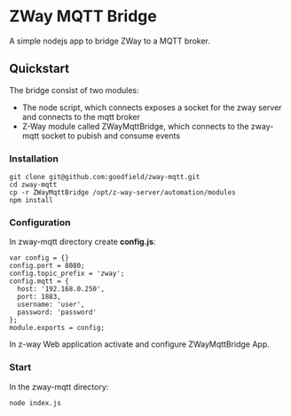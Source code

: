 ZWay MQTT Bridge 
=========

A simple nodejs app to bridge ZWay to a MQTT broker. 

## Quickstart

The bridge consist of two modules:

+ The node script, which connects exposes a socket for the zway server and connects to the mqtt broker
+ Z-Way module called ZWayMqttBridge, which connects to the zway-mqtt socket to pubish and consume events


### Installation
    git clone git@github.com:goodfield/zway-mqtt.git
    cd zway-mqtt
    cp -r ZWayMqttBridge /opt/z-way-server/automation/modules
    npm install
    
### Configuration
In zway-mqtt directory create **config.js**:
 
    var config = {}
    config.port = 8080;
    config.topic_prefix = 'zway';
    config.mqtt = {
      host: '192.168.0.250',
      port: 1883,
      username: 'user',
      password: 'password'
    };   
    module.exports = config;

In z-way Web application activate and configure ZWayMqttBridge App.

### Start
In the zway-mqtt directory:

    node index.js


